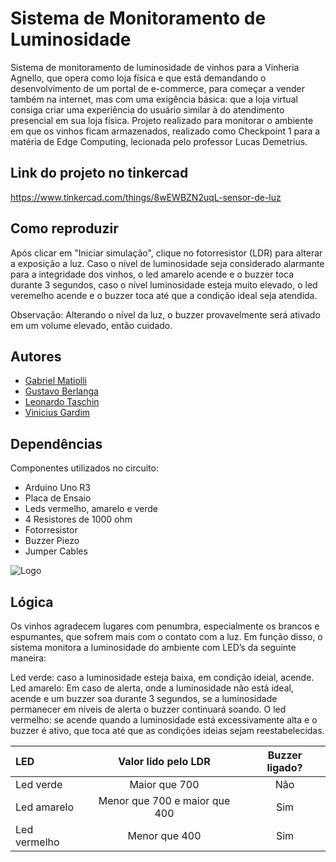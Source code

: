 
# Sistema de Monitoramento de Luminosidade

Sistema de monitoramento de luminosidade de vinhos para a Vinheria Agnello, que opera como loja física e que está demandando o desenvolvimento de um portal de e-commerce, para começar a vender também na internet, mas com uma exigência básica: que a loja virtual consiga criar uma experiência do usuário similar à do atendimento presencial em sua loja física. Projeto realizado para monitorar o ambiente em que os vinhos ficam armazenados, realizado como Checkpoint 1 para a matéria de Edge Computing, lecionada pelo professor Lucas Demetrius.

## Link do projeto no tinkercad
https://www.tinkercad.com/things/8wEWBZN2uqL-sensor-de-luz

## Como reproduzir

Após clicar em "Iniciar simulação", clique no fotorresistor (LDR) para alterar a exposição a luz. Caso o nível de luminosidade seja considerado alarmante para a integridade dos vinhos, o led amarelo acende e o buzzer toca durante 3 segundos, caso o nível luminosidade esteja muito elevado, o led veremelho acende e o buzzer toca até que a condição ideal seja atendida.

Observação: Alterando o nível da luz, o buzzer provavelmente será ativado em um volume elevado, então cuidado. 

## Autores

- [Gabriel Matiolli](https://www.github.com/m4tiolli)
- [Gustavo Berlanga](https://www.github.com/berla1)
- [Leonardo Taschin](https://www.github.com/LeoTaschin)
- [Vinicius Gardim](https://www.github.com/gardim1)

## Dependências

Componentes utilizados no circuito:

- Arduino Uno R3
- Placa de Ensaio
- Leds vermelho, amarelo e verde
- 4 Resistores de 1000 ohm
- Fotorresistor
- Buzzer Piezo
- Jumper Cables
    
![Logo](https://gcdnb.pbrd.co/images/zIZlq7SC5Rjw.png?o=1)

## Lógica

Os vinhos agradecem lugares com penumbra, especialmente os brancos e espumantes, que sofrem mais com o contato com a luz. Em função disso, o sistema monitora a luminosidade do ambiente com LED’s da seguinte maneira:

Led verde: caso a luminosidade esteja baixa, em condição ideial, acende.
Led amarelo:  Em caso de alerta, onde a luminosidade não está ideal, acende e um buzzer soa durante 3 segundos, se a luminosidade permanecer em níveis de alerta o buzzer continuará soando. 
O led vermelho: se acende quando a luminosidade está excessivamente alta e o buzzer é ativo, que toca até que as condições ideias sejam reestabelecidas.

| LED | Valor lido pelo LDR | Buzzer ligado? |
|:----| :-----------------: | :------------: |
|Led verde| Maior que 700 | Não |
|Led amarelo|Menor que 700 e maior que 400| Sim |
|Led vermelho| Menor que 400 | Sim |

